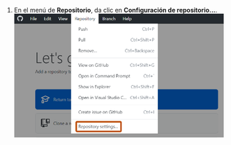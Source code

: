 1. En el menú de **Repositorio**, da clic en **Configuración de repositorio...**. ![Opciones del menú Repository Settings (Configuración del repositorio)](/assets/images/help/desktop/repository-settings-win.png)
